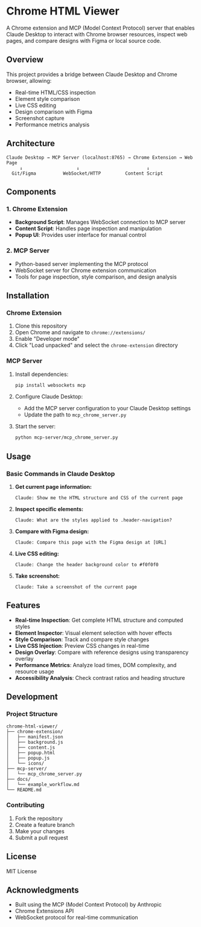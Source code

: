 # Chrome HTML Viewer

A Chrome extension and MCP (Model Context Protocol) server that enables Claude Desktop to interact with Chrome browser resources, inspect web pages, and compare designs with Figma or local source code.

## Overview

This project provides a bridge between Claude Desktop and Chrome browser, allowing:
- Real-time HTML/CSS inspection
- Element style comparison
- Live CSS editing
- Design comparison with Figma
- Screenshot capture
- Performance metrics analysis

## Architecture

```
Claude Desktop → MCP Server (localhost:8765) → Chrome Extension → Web Page
     ↓                    ↓                         ↓
  Git/Figma          WebSocket/HTTP         Content Script
```

## Components

### 1. Chrome Extension
- **Background Script**: Manages WebSocket connection to MCP server
- **Content Script**: Handles page inspection and manipulation
- **Popup UI**: Provides user interface for manual control

### 2. MCP Server
- Python-based server implementing the MCP protocol
- WebSocket server for Chrome extension communication
- Tools for page inspection, style comparison, and design analysis

## Installation

### Chrome Extension

1. Clone this repository
2. Open Chrome and navigate to `chrome://extensions/`
3. Enable "Developer mode"
4. Click "Load unpacked" and select the `chrome-extension` directory

### MCP Server

1. Install dependencies:
   ```bash
   pip install websockets mcp
   ```

2. Configure Claude Desktop:
   - Add the MCP server configuration to your Claude Desktop settings
   - Update the path to `mcp_chrome_server.py`

3. Start the server:
   ```bash
   python mcp-server/mcp_chrome_server.py
   ```

## Usage

### Basic Commands in Claude Desktop

1. **Get current page information:**
   ```
   Claude: Show me the HTML structure and CSS of the current page
   ```

2. **Inspect specific elements:**
   ```
   Claude: What are the styles applied to .header-navigation?
   ```

3. **Compare with Figma design:**
   ```
   Claude: Compare this page with the Figma design at [URL]
   ```

4. **Live CSS editing:**
   ```
   Claude: Change the header background color to #f0f0f0
   ```

5. **Take screenshot:**
   ```
   Claude: Take a screenshot of the current page
   ```

## Features

- **Real-time Inspection**: Get complete HTML structure and computed styles
- **Element Inspector**: Visual element selection with hover effects
- **Style Comparison**: Track and compare style changes
- **Live CSS Injection**: Preview CSS changes in real-time
- **Design Overlay**: Compare with reference designs using transparency overlay
- **Performance Metrics**: Analyze load times, DOM complexity, and resource usage
- **Accessibility Analysis**: Check contrast ratios and heading structure

## Development

### Project Structure
```
chrome-html-viewer/
├── chrome-extension/
│   ├── manifest.json
│   ├── background.js
│   ├── content.js
│   ├── popup.html
│   ├── popup.js
│   └── icons/
├── mcp-server/
│   └── mcp_chrome_server.py
├── docs/
│   └── example_workflow.md
└── README.md
```

### Contributing

1. Fork the repository
2. Create a feature branch
3. Make your changes
4. Submit a pull request

## License

MIT License

## Acknowledgments

- Built using the MCP (Model Context Protocol) by Anthropic
- Chrome Extensions API
- WebSocket protocol for real-time communication
